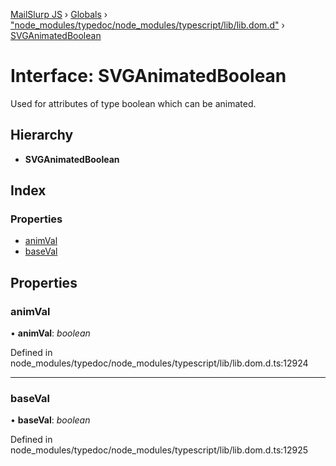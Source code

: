 [MailSlurp JS](../README.md) › [Globals](../globals.md) › ["node_modules/typedoc/node_modules/typescript/lib/lib.dom.d"](../modules/_node_modules_typedoc_node_modules_typescript_lib_lib_dom_d_.md) › [SVGAnimatedBoolean](_node_modules_typedoc_node_modules_typescript_lib_lib_dom_d_.svganimatedboolean.md)

# Interface: SVGAnimatedBoolean

Used for attributes of type boolean which can be animated.

## Hierarchy

* **SVGAnimatedBoolean**

## Index

### Properties

* [animVal](_node_modules_typedoc_node_modules_typescript_lib_lib_dom_d_.svganimatedboolean.md#animval)
* [baseVal](_node_modules_typedoc_node_modules_typescript_lib_lib_dom_d_.svganimatedboolean.md#baseval)

## Properties

###  animVal

• **animVal**: *boolean*

Defined in node_modules/typedoc/node_modules/typescript/lib/lib.dom.d.ts:12924

___

###  baseVal

• **baseVal**: *boolean*

Defined in node_modules/typedoc/node_modules/typescript/lib/lib.dom.d.ts:12925
